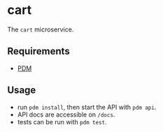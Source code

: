 # cart

The `cart` microservice.

## Requirements
- [PDM](https://pdm-project.org/)

## Usage
- run `pdm install`, then start the API with `pdm api`.
- API docs are accessible on `/docs`.
- tests can be run with `pdm test`.